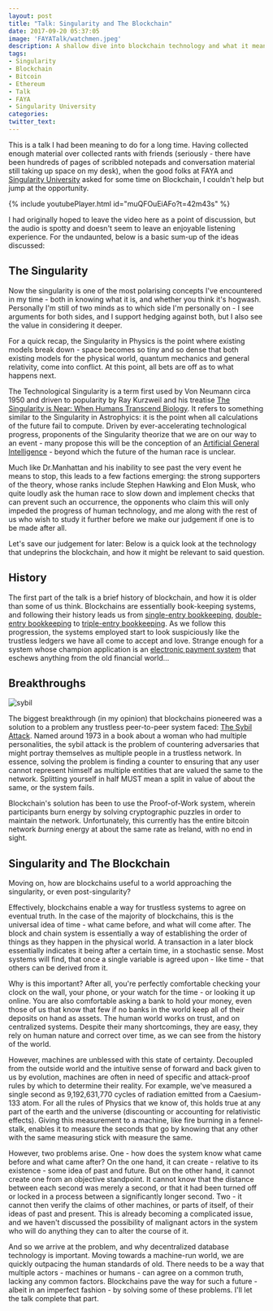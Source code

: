 ```yaml
---
layout: post
title: "Talk: Singularity and The Blockchain"
date: 2017-09-20 05:37:05
image: 'FAYATalk/watchmen.jpeg'
description: A shallow dive into blockchain technology and what it means for the singularity of tomorrow
tags:
- Singularity
- Blockchain
- Bitcoin
- Ethereum
- Talk
- FAYA
- Singularity University
categories:
twitter_text:
---
```


This is a talk I had been meaning to do for a long time. Having collected enough material over collected rants with friends (seriously - there have been hundreds of pages of scribbled notepads and conversation material still taking up space on my desk), when the good folks at FAYA and [Singularity University](https://su.org/) asked for some time on Blockchain, I couldn't help but jump at the opportunity.

{% include youtubePlayer.html id="muQFOuEiAFo?t=42m43s" %}

I had originally hoped to leave the video here as a point of discussion, but the audio is spotty and doesn't seem to leave an enjoyable listening experience. For the undaunted, below is a basic sum-up of the ideas discussed:

## The Singularity

Now the singularity is one of the most polarising concepts I've encountered in my time - both in knowing what it is, and whether you think it's hogwash. Personally I'm still of two minds as to which side I'm personally on - I see arguments for both sides, and I support hedging against both, but I also see the value in considering it deeper.

For a quick recap, the Singularity in Physics is the point where existing models break down - space becomes so tiny and so dense that both existing models for the physical world, quantum mechanics and general relativity, come into conflict. At this point, all bets are off as to what happens next. 

The Technological Singularity is a term first used by Von Neumann circa 1950 and driven to popularity by Ray Kurzweil and his treatise [The Singularity is Near: When Humans Transcend Biology](https://en.wikipedia.org/wiki/The_Singularity_Is_Near). It refers to something similar to the Singularity in Astrophyics: it is the point when all calculations of the future fail to compute. Driven by ever-accelerating technological progress, proponents of the Singularity theorize that we are on our way to an event - many propose this will be the conception of an [Artificial General Intelligence](https://en.wikipedia.org/wiki/Artificial_general_intelligence) - beyond which the future of the human race is unclear.

Much like Dr.Manhattan and his inability to see past the very event he means to stop, this leads to a few factions emerging: the strong supporters of the theory, whose ranks include Stephen Hawking and Elon Musk, who quite loudly ask the human race to slow down and implement checks that can prevent such an occurrence, the opponents who claim this will only impeded the progress of human technology, and me along with the rest of us who wish to study it further before we make our judgement if one is to be made after all.

Let's save our judgement for later: Below is a quick look at the technology that undeprins the blockchain, and how it might be relevant to said question.

## History

The first part of the talk is a brief history of blockchain, and how it is older than some of us think. Blockchains are essentially book-keeping systems, and following their history leads us from [single-entry bookkeeping](https://en.wikipedia.org/wiki/Single-entry_bookkeeping_system), [double-entry bookkeeping](https://en.wikipedia.org/wiki/Double-entry_bookkeeping_system) to [triple-entry bookkeeping](https://en.wikipedia.org/wiki/Momentum_accounting_and_triple-entry_bookkeeping). As we follow this progression, the systems employed start to look suspiciously like the trustless ledgers we have all come to accept and love. Strange enough for a system whose champion application is an [electronic payment system](https://en.wikipedia.org/wiki/Bitcoin) that eschews anything from the old financial world...

## Breakthroughs

![sybil]({{site.url}}/assets/img/FAYATalk/sybil.jpg)

The biggest breakthrough (in my opinion) that blockchains pioneered was a solution to a problem any trustless peer-to-peer system faced: [The Sybil Attack](https://en.wikipedia.org/wiki/Sybil_attack). Named around 1973 in a book about a woman who had multiple personalities, the sybil attack is the problem of countering adversaries that might portray themselves as multiple people in a trustless network. In essence, solving the problem is finding a counter to ensuring that any user cannot represent himself as multiple entities that are valued the same to the network. Splitting yourself in half MUST mean a split in value of about the same, or the system fails. 

Blockchain's solution has been to use the Proof-of-Work system, wherein participants burn energy by solving cryptographic puzzles in order to maintain the network. Unfortunately, this currently has the entire bitcoin network *burning* energy at about the same rate as Ireland, with no end in sight.

## Singularity and The Blockchain

Moving on, how are blockchains useful to a world approaching the singularity, or even post-singularity?

Effectively, blockchains enable a way for trustless systems to agree on eventual truth. In the case of the majority of blockchains, this is the universal idea of time - what came before, and what will come after. The block and chain system is essentially a way of establishing the order of things as they happen in the physical world. A transaction in a later block essentially indicates it being after a certain time, in a stochastic sense. Most systems will find, that once a single variable is agreed upon - like time - that others can be derived from it.

Why is this important? After all, you're perfectly comfortable checking your clock on the wall, your phone, or your watch for the time - or looking it up online. You are also comfortable asking a bank to hold your money, even those of us that know that few if no banks in the world keep all of their deposits on hand as assets. The human world works on trust, and on centralized systems. Despite their many shortcomings, they are easy, they rely on human nature and correct over time, as we can see from the history of the world. 

However, machines are unblessed with this state of certainty. Decoupled from the outside world and the intuitive sense of forward and back given to us by evolution, machines are often in need of specific and attack-proof rules by which to determine their reality. For example, we've measured a single second as 9,192,631,770 cycles of radiation emitted from a Caesium-133 atom. For all the rules of Physics that we know of, this holds true at any part of the earth and the universe (discounting or accounting for relativistic effects).  Giving this measurement to a machine, like fire burning in a fennel-stalk, enables it to measure the seconds that go by knowing that any other with the same measuring stick with measure the same.

However, two problems arise. One - how does the system know what came before and what came after?  On the one hand, it can create - relative to its existence - some idea of past and future. But on the other hand, it cannot create one from an objective standpoint. It cannot know that the distance between each second was merely a second, or that it had been turned off or locked in a process between a significantly longer second. Two - it cannot then verify the claims of other machines, or parts of itself, of their ideas of past and present. This is already becoming a complicated issue, and we haven't discussed the possibility of malignant actors in the system who will do anything they can to alter the course of it.

And so we arrive at the problem, and why decentralized database technology is important. Moving towards a machine-run world, we are quickly outpacing the human standards of old. There needs to be a way that multiple actors - machines or humans - can agree on a common truth, lacking any common factors. Blockchains pave the way for such a future - albeit in an imperfect fashion - by solving some of these problems. I'll let the talk complete that part.